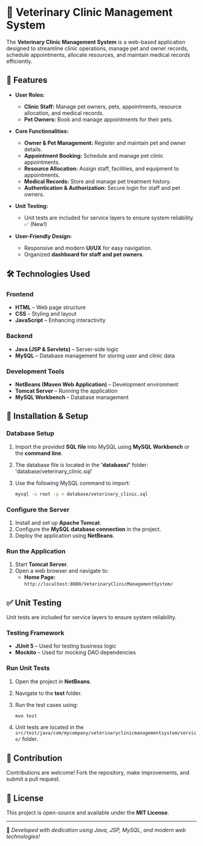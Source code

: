 # 🏥 Veterinary Clinic Management System

The **Veterinary Clinic Management System** is a web-based application designed to streamline clinic operations, manage pet and owner records, schedule appointments, allocate resources, and maintain medical records efficiently.

## 🚀 Features

- **User Roles:**
  - **Clinic Staff:** Manage pet owners, pets, appointments, resource allocation, and medical records.
  - **Pet Owners:** Book and manage appointments for their pets.

- **Core Functionalities:**
  - **Owner & Pet Management:** Register and maintain pet and owner details.
  - **Appointment Booking:** Schedule and manage pet clinic appointments.
  - **Resource Allocation:** Assign staff, facilities, and equipment to appointments.
  - **Medical Records:** Store and manage pet treatment history.
  - **Authentication & Authorization:** Secure login for staff and pet owners.

- **Unit Testing:**
  -  Unit tests are included for service layers to ensure system reliability. ✅ (New!)

- **User-Friendly Design:**
  - Responsive and modern **UI/UX** for easy navigation.
  - Organized **dashboard for staff and pet owners**.

## 🛠️ Technologies Used

### **Frontend**
- **HTML** – Web page structure  
- **CSS** – Styling and layout  
- **JavaScript** – Enhancing interactivity  

### **Backend**
- **Java (JSP & Servlets)** – Server-side logic  
- **MySQL** – Database management for storing user and clinic data  

### **Development Tools**
- **NetBeans (Maven Web Application)** – Development environment  
- **Tomcat Server** – Running the application  
- **MySQL Workbench** – Database management  

## 📌 Installation & Setup

### **Database Setup**
1. Import the provided **SQL file** into MySQL using **MySQL Workbench** or the **command line**.
2. The database file is located in the **'database/'** folder:
   'database/veterinary_clinic.sql'
3. Use the following MySQL command to import:

   ```sh
   mysql -u root -p < database/veterinary_clinic.sql

### **Configure the Server**
1. Install and set up **Apache Tomcat**.
2. Configure the **MySQL database connection** in the project.
3. Deploy the application using **NetBeans**.

### **Run the Application**
1. Start **Tomcat Server**.
2. Open a web browser and navigate to:  
   - **Home Page:** `http://localhost:8080/VeterinaryClinicManagementSystem/`    

## ✅ Unit Testing  

Unit tests are included for service layers to ensure system reliability.  

### **Testing Framework**  
- **JUnit 5** – Used for testing business logic  
- **Mockito** – Used for mocking DAO dependencies  

### **Run Unit Tests**  
1. Open the project in **NetBeans**.  
2. Navigate to the **test** folder.  
3. Run the test cases using:  

   ```sh
   mvn test

4. Unit tests are located in the 
   `src/test/java/com/mycompany/veterinaryclinicmanagementsystem/service/` folder.

## 🤝 Contribution

Contributions are welcome! Fork the repository, make improvements, and submit a pull request.

## 📜 License

This project is open-source and available under the **MIT License**.

---

🐾 *Developed with dedication using Java, JSP, MySQL, and modern web technologies!*
